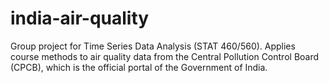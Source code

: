 # india-air-quality
Group project for Time Series Data Analysis (STAT 460/560). Applies course methods to air quality data from the Central Pollution Control Board (CPCB), which is the official portal of the Government of India.
